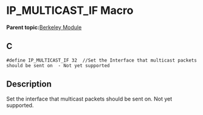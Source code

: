 # IP\_MULTICAST\_IF Macro

**Parent topic:**[Berkeley Module](GUID-5F35C98C-EC8E-40FF-9B62-3B31D508F820.md)

## C

```
#define IP_MULTICAST_IF 32  //Set the Interface that multicast packets should be sent on  - Not yet supported
```

## Description

Set the interface that multicast packets should be sent on. Not yet supported.

